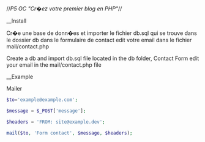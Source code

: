 //*P5 OC "Cr�ez votre premier blog en PHP"*//

__Install

Cr�e une base de donn�es et importer le fichier db.sql qui se trouve dans le dossier db dans le formulaire de contact edit votre email dans le fichier mail/contact.php

Create a db and import db.sql file located in the db folder, Contact Form edit your email in the mail/contact.php file

__Example

Mailer
```php
$to='example@example.com';

$message = $_POST['message'];

$headers = 'FROM: site@example.dev';

mail($to, 'Form contact', $message, $headers);
```